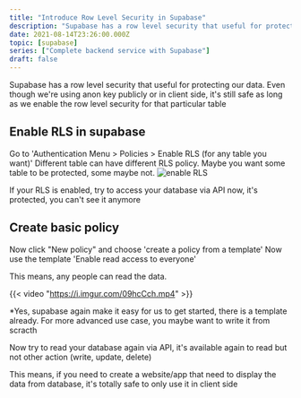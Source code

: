 ```yaml
---
title: "Introduce Row Level Security in Supabase"
description: "Supabase has a row level security that useful for protecting our data. Even though we're using anon key publicly or in client side, it's still safe as long as we enable the row level security for that particular table"
date: 2021-08-14T23:26:00.000Z
topic: [supabase]
series: ["Complete backend service with Supabase"]
draft: false
---
```

Supabase has a row level security that useful for protecting our data. Even though we're using anon key publicly or in client side, it's still safe as long as we enable the row level security for that particular table





## Enable RLS in supabase

Go to 'Authentication Menu > Policies > Enable RLS (for any table you want)' 
Different table can have different RLS policy. Maybe you want some table to be protected, some maybe not.
![enable RLS](https://i.imgur.com/BpllvKZ.png)

If your RLS is enabled, try to access your database via API now, it's protected, you can't see it anymore

## Create basic policy

Now click "New policy"
and choose 'create a policy from a template' 
Now use the template 'Enable read access to everyone'

This means, any people can read the data.

{{< video "https://i.imgur.com/09hcCch.mp4" >}}

*Yes, supabase again make it easy for us to get started, there is a template already. For more advanced use case, you maybe want to write it from scracth

Now try to read your database again via API, it's available again to read but not other action (write, update, delete)

This means, if you need to create a website/app that need to display the data from database, it's totally safe to only use it in client side


